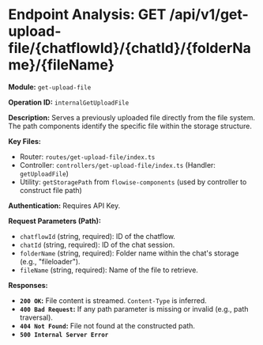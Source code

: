# Endpoint Analysis: GET /api/v1/get-upload-file/{chatflowId}/{chatId}/{folderName}/{fileName}

**Module:** `get-upload-file`

**Operation ID:** `internalGetUploadFile`

**Description:** Serves a previously uploaded file directly from the file system. The path components identify the specific file within the storage structure.

**Key Files:**
* Router: `routes/get-upload-file/index.ts`
* Controller: `controllers/get-upload-file/index.ts` (Handler: `getUploadFile`)
* Utility: `getStoragePath` from `flowise-components` (used by controller to construct file path)

**Authentication:** Requires API Key.

**Request Parameters (Path):**
*   `chatflowId` (string, required): ID of the chatflow.
*   `chatId` (string, required): ID of the chat session.
*   `folderName` (string, required): Folder name within the chat's storage (e.g., "fileloader").
*   `fileName` (string, required): Name of the file to retrieve.

**Responses:**
*   **`200 OK`:** File content is streamed. `Content-Type` is inferred.
*   **`400 Bad Request`:** If any path parameter is missing or invalid (e.g., path traversal).
*   **`404 Not Found`:** File not found at the constructed path.
*   **`500 Internal Server Error`**

